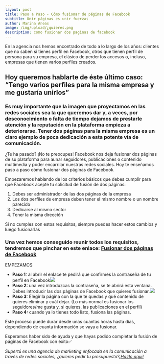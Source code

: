 ```yaml
---
layout: post
title: Paso a Paso - Cómo fusionar de páginas de Facebook
subtitle: Unir páginas es unir fuerzas
author: Marina Aneas
image: /img/upload/¿quieres.png
description: como fusionar dos paginas de facebook
---
```

En la agencia nos hemos encontrado de todo a lo largo de los años: clientes que no saben si tienes perfil en Facebook, otros que tienen perfil de persona para su empresa, el clásico de perder los accesos o, incluso, empresas que tienen varios perfiles creados.

## Hoy queremos hablarte de éste último caso: “Tengo varios perfiles para la misma empresa y me gustaría unirlos”

### Es muy importante que la imagen que proyectamos en las redes sociales sea la que queremos dar y, a veces, por desconocimiento o falta de tiempo dejamos de prestarle atención y la reputación en la plataforma empieza a deteriorarse. Tener dos páginas para la misma empresa es un claro ejemplo de poca dedicación a esta potente vía de comunicación.

¿Te ha pasado? ¡No te preocupes! Facebook nos deja fusionar dos páginas de su plataforma para aunar seguidores, publicaciones o contenido multimedia y poder encarrilar nuestras redes sociales. Hoy te enseñamos paso a paso cómo fusionar dos páginas de Facebook.

Empezaremos hablando de los criterios básicos que debes cumplir para que Facebook acepte tu solicitud de fusión de dos páginas:

1. Debes ser administrador de las dos páginas de la empresa
2. Los dos perfiles de empresa deben tener el mismo nombre o un nombre parecido
3. Dedicarse al mismo sector
4. Tener la misma dirección

Si no cumples con estos requisitos, siempre puedes hacer estos cambios y luego fusionarlas

### Una vez hemos conseguido reunir todos los requisitos, tendremos que pinchar en este enlace: [Fusionar dos páginas de Facebook](https://www.facebook.com/pages/merge/)

EMPEZAMOS

* **Paso 1:** al abrir el enlace te pedirá que confirmes la contraseña de tu perfil en Facebook![](https://lh3.googleusercontent.com/ajN17-_CP9qeDo7d7YUcJ3f372B0jDGCuJ8gDP0xBMc5zXgveb19jeegOVc7eCBtU8Bb5341SLa4tVT-Dp84EYBP76M6kiDKDDHD26Ku5Mdx-9DaIle27dX_KglXlCJ1gHOy1HyT)
* **Paso 2:** una vez introduzcas la contraseña, se te abrirá esta ventana. Debes introducir las dos páginas de Facebook que quieres fusionar.![](https://lh3.googleusercontent.com/MnICmz230o5Ozsggr_f7zd95e48wVFNVY_R6-d0legvZo7wUtJ3txNyM6aJWCy_aNfTY4K9-oJqxWVC8xuuAxPOVO0f_5na9Y6xfLgT6DYlNfqsn7-KPB-g9jTpJYWdb9IBnz0KU)
* **Paso 3:** Elegir la página con la que te quedas y qué contenido de quieres eliminar y cuál dejar. (Lo más normal es fusionar los seguidores/me gusta y, si quieres, las publicaciones en el perfil)
* **Paso 4:** cuando ya lo tienes todo listo, fusiona las páginas.

Este proceso puede durar desde unas cuantas horas hasta días, dependiendo de cuanta información se vaya a fusionar.

Esperamos haber sido de ayuda y que hayas podido completar la fusión de páginas de Facebook con éxito✅

*Supertú es una agencia de marketing enfocada en la comunicación a través de redes sociales, ¿quieres pedir tu presupuesto?[¡Hazlo aquí!](https://supertu.es/contact)*